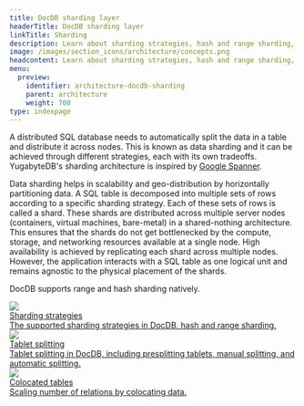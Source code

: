 ```yaml
---
title: DocDB sharding layer
headerTitle: DocDB sharding layer
linkTitle: Sharding
description: Learn about sharding strategies, hash and range sharding, colocated tables, and table splitting.
image: /images/section_icons/architecture/concepts.png
headcontent: Learn about sharding strategies, hash and range sharding, colocated tables, and table splitting.
menu:
  preview:
    identifier: architecture-docdb-sharding
    parent: architecture
    weight: 700
type: indexpage
---
```

A distributed SQL database needs to automatically split the data in a table and distribute it across nodes. This is known as data sharding and it can be achieved through different strategies, each with its own tradeoffs. YugabyteDB's sharding architecture is inspired by <a href="https://research.google.com/archive/spanner-osdi2012.pdf">Google Spanner</a>.

Data sharding helps in scalability and geo-distribution by horizontally partitioning data. A SQL table is decomposed into multiple sets of rows according to a specific sharding strategy. Each of these sets of rows is called a shard. These shards are distributed across multiple server nodes (containers, virtual machines, bare-metal) in a shared-nothing architecture. This ensures that the shards do not get bottlenecked by the compute, storage, and networking resources available at a single node. High availability is achieved by replicating each shard across multiple nodes. However, the application interacts with a SQL table as one logical unit and remains agnostic to the physical placement of the shards.

DocDB supports range and hash sharding natively.

<div class="row">
  <div class="col-12 col-md-6 col-lg-12 col-xl-6">
    <a class="section-link icon-offset" href="sharding/">
      <div class="head">
        <img class="icon" src="/images/section_icons/architecture/concepts/sharding.png" aria-hidden="true" />
        <div class="title">Sharding strategies</div>
      </div>
      <div class="body">
        The supported sharding strategies in DocDB, hash and range sharding.
      </div>
    </a>
  </div>

  <div class="col-12 col-md-6 col-lg-12 col-xl-6">
    <a class="section-link icon-offset" href="tablet-splitting/">
      <div class="head">
        <img class="icon" src="/images/section_icons/architecture/concepts/replication.png" aria-hidden="true" />
        <div class="title">Tablet splitting</div>
      </div>
      <div class="body">
        Tablet splitting in DocDB, including presplitting tablets, manual splitting, and automatic splitting.
      </div>
    </a>
  </div>

  <div class="col-12 col-md-6 col-lg-12 col-xl-6">
    <a class="section-link icon-offset" href="colocated-tables/">
      <div class="head">
        <img class="icon" src="/images/section_icons/explore/linear_scalability.png" aria-hidden="true" />
        <div class="title">Colocated tables</div>
      </div>
      <div class="body">
        Scaling number of relations by colocating data.
      </div>
    </a>
  </div

</div>
